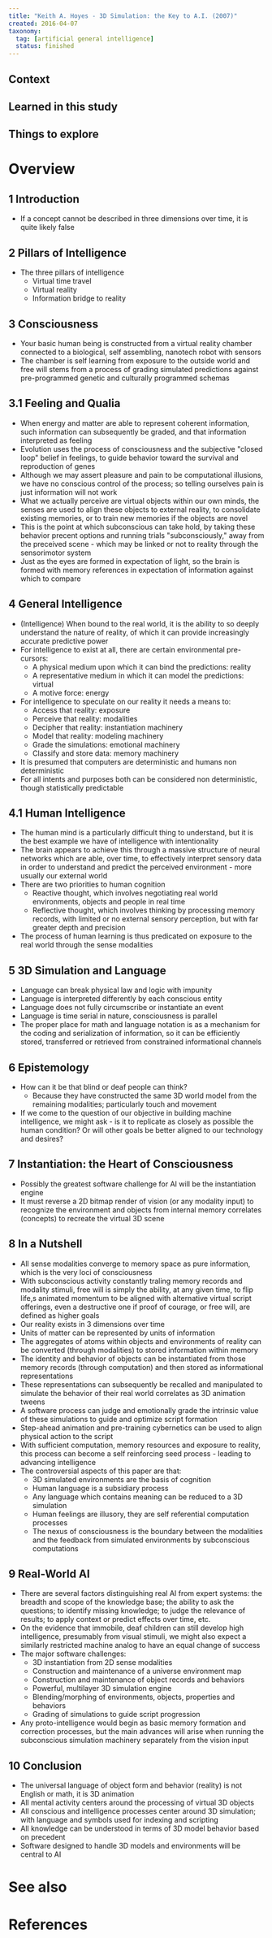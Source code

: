 ```yaml
---
title: "Keith A. Hoyes - 3D Simulation: the Key to A.I. (2007)"
created: 2016-04-07
taxonomy:
  tag: [artificial general intelligence]
  status: finished
---
```


## Context

## Learned in this study

## Things to explore

# Overview

## 1 Introduction
* If a concept cannot be described in three dimensions over time, it is quite likely false

## 2 Pillars of Intelligence
* The three pillars of intelligence
	* Virtual time travel
	* Virtual reality
	* Information bridge to reality

## 3 Consciousness
* Your basic human being is constructed from a virtual reality chamber connected to a biological, self assembling, nanotech robot with sensors
* The chamber is self learning from exposure to the outside world and free will stems from a process of grading simulated predictions against pre-programmed genetic and culturally programmed schemas

## 3.1 Feeling and Qualia
* When energy and matter are able to represent coherent information, such information can subsequently be graded, and that information interpreted as feeling
* Evolution uses the process of consciousness and the subjective "closed loop" belief in feelings, to guide behavior toward the survival and reproduction of genes
* Although we may assert pleasure and pain to be computational illusions, we have no conscious control of the process; so telling ourselves pain is just information will not work
* What we actually perceive are virtual objects within our own minds, the senses are used to align these objects to external reality, to consolidate existing memories, or to train new memories if the objects are novel
* This is the point at which subconscious can take hold, by taking these behavior precent options and running trials "subconsciously," away from the preceived scene - which may be linked or not to reality through the sensorimotor system
* Just as the eyes are formed in expectation of light, so the brain is formed with memory references in expectation of information against which to compare

## 4 General Intelligence
* (Intelligence) When bound to the real world, it is the ability to so deeply understand the nature of reality, of which it can provide increasingly accurate predictive power
* For intelligence to exist at all, there are certain environmental pre-cursors:
	* A physical medium upon which it can bind the predictions: reality
	* A representative medium in which it can model the predictions: virtual
	* A motive force: energy
* For intelligence to speculate on our reality it needs a means to:
	* Access that reality: exposure
	* Perceive that reality: modalities
	* Decipher that reality: instantiation machinery
	* Model that reality: modeling machinery
	* Grade the simulations: emotional machinery
	* Classify and store data: memory machinery
* It is presumed that computers are deterministic and humans non deterministic
* For all intents and purposes both can be considered non deterministic, though statistically predictable

## 4.1 Human Intelligence
* The human mind is a particularly difficult thing to understand, but it is the best example we have of intelligence with intentionality
* The brain appears to achieve this through a massive structure of neural networks which are able, over time, to effectively interpret sensory data in order to understand and predict the perceived environment - more usually our external world
* There are two priorities to human cognition
	* Reactive thought, which involves negotiating real world environments, objects and people in real time
	* Reflective thought, which involves thinking by processing memory records, with limited or no external sensory perception, but with far greater depth and precision
* The process of human learning is thus predicated on exposure to the real world through the sense modalities

## 5 3D Simulation and Language
* Language can break physical law and logic with impunity
* Language is interpreted differently by each conscious entity
* Language does not fully circumscribe or instantiate an event
* Language is time serial in nature, consciousness is parallel
* The proper place for math and language notation is as a mechanism for the coding and serialization of information, so it can be efficiently stored, transferred or retrieved from constrained informational channels

## 6 Epistemology
* How can it be that blind or deaf people can think?
	* Because they have constructed the same 3D world model from the remaining modalities; particularly touch and movement
* If we come to the question of our objective in building machine intelligence, we might ask - is it to replicate as closely as possible the human condition? Or will other goals be better aligned to our technology and desires?

## 7 Instantiation: the Heart of Consciousness
* Possibly the greatest software challenge for AI will be the instantiation engine
* It must reverse a 2D bitmap render of vision (or any modality input) to recognize the environment and objects from internal memory correlates (concepts) to recreate the virtual 3D scene

## 8 In a Nutshell
* All sense modalities converge to memory space as pure information, which is the very loci of consciousness
* With subconscious activity constantly traling memory records and modality stimuli, free will is simply the ability, at any given time, to flip life,s animated momentum to be aligned with alternative virtual script offerings, even a destructive one if proof of courage, or free will, are defined as higher goals
* Our reality exists in 3 dimensions over time
* Units of matter can be represented by units of information
* The aggregates of atoms within objects and environments of reality can be converted (through modalities) to stored information within memory
* The identity and behavior of objects can be instantiated from those memory records (through computation) and then stored as informational representations
* These representations can subsequently be recalled and manipulated to simulate the behavior of their real world correlates as 3D animation tweens
* A software process can judge and emotionally grade the intrinsic value of these simulations to guide and optimize script formation
* Step-ahead animation and pre-training cybernetics can be used to align physical action to the script
* With sufficient computation, memory resources and exposure to reality, this process can become a self reinforcing seed process - leading to advancing intelligence
* The controversial aspects of this paper are that:
	* 3D simulated environments are the basis of cognition
	* Human language is a subsidiary process
	* Any language which contains meaning can be reduced to a 3D simulation
	* Human feelings are illusory, they are self referential computation processes
	* The nexus of consciousness is the boundary between the modalities and the feedback from simulated environments by subconscious computations

## 9 Real-World AI
* There are several factors distinguishing real AI from expert systems: the breadth and scope of the knowledge base; the ability to ask the questions; to identify missing knowledge; to judge the relevance of results; to apply context or predict effects over time, etc.
* On the evidence that immobile, deaf children can still develop high intelligence, presumably from visual stimuli, we might also expect a similarly restricted machine analog to have an equal change of success
* The major software challenges:
	* 3D instantiation from 2D sense modalities
	* Construction and maintenance of a universe environment map
	* Construction and maintenance of object records and behaviors
	* Powerful, multilayer 3D simulation engine
	* Blending/morphing of environments, objects, properties and behaviors
	* Grading of simulations to guide script progression
* Any proto-intelligence would begin as basic memory formation and correction processes, but the main advances will arise when running the subconscious simulation machinery separately from the vision input

## 10 Conclusion
* The universal language of object form and behavior (reality) is not English or math, it is 3D animation
* All mental activity centers around the processing of virtual 3D objects
* All conscious and intelligence processes center around 3D simulation; with language and symbols used for indexing and scripting
* All knowledge can be understood in terms of 3D model behavior based on precedent
* Software designed to handle 3D models and environments will be central to AI

# See also

# References

